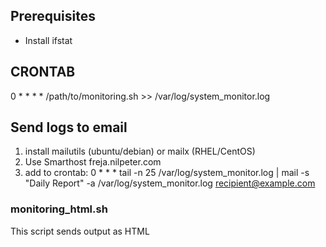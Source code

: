 ## Prerequisites
- Install ifstat


## CRONTAB
0 * * * * /path/to/monitoring.sh >> /var/log/system_monitor.log

## Send logs to email
1. install mailutils (ubuntu/debian) or mailx (RHEL/CentOS)
2. Use Smarthost freja.nilpeter.com
3. add to crontab:
  0 * * * tail -n 25 /var/log/system_monitor.log | mail -s "Daily Report" -a /var/log/system_monitor.log recipient@example.com



### monitoring_html.sh
This script sends output as HTML
